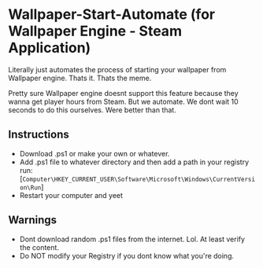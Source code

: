# Wallpaper-Start-Automate (for Wallpaper Engine - Steam Application)

Literally just automates the process of starting your wallpaper from Wallpaper engine.
Thats it. Thats the meme.

Pretty sure Wallpaper engine doesnt support this feature because they wanna get player hours from Steam.
But we automate. We dont wait 10 seconds to do this ourselves. Were better than that.

## Instructions

- Download .ps1 or make your own or whatever.
- Add .ps1 file to whatever directory and then add a path in your registry run: [`Computer\HKEY_CURRENT_USER\Software\Microsoft\Windows\CurrentVersion\Run`]
- Restart your computer and yeet

## Warnings

- Dont download random .ps1 files from the internet. Lol. At least verify the content.
- Do NOT modify your Registry if you dont know what you're doing. 

